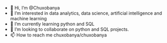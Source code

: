 - 👋 Hi, I’m @Chuxobanya
- 👀 I’m interested in data analytics, data science, artificial intelligence and machine learning
- 🌱 I’m currently learning python and SQL
- 💞️ I’m looking to collaborate on python and SQL projects.
- 📫 How to reach me chuxobanya/chuxobanya

<!---
Chuxobanya/Chuxobanya is a ✨ special ✨ repository because its `README.md` (this file) appears on your GitHub profile.
You can click the Preview link to take a look at your changes.
--->
